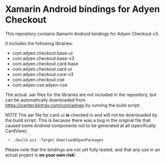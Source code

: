# Xamarin Android bindings for Adyen Checkout

This repository contains Xamarin Android bindings for Adyen Checkout v3.

It includes the following libraries:

- com.adyen.checkout.base-ui
- com.adyen.checkout.base-v3
- com.adyen.checkout.card-base
- com.adyen.checkout.card-ui
- com.adyen.checkout.core-v3
- com.adyen.checkout.cse
- com.adyen.cse.adyen-cse

The actual .aar files for the libraries are not included in the repository, but can be automatically downloaded from https://jcenter.bintray.com/com/adyen by running the build script:

_NOTE_ The aar file for card-ui __is__ checked in and will not be downloaded by the build script. This is because there was a bug in the original file that caused some Android components not to be generated at all (specifically CardView).

```powershell
 > ./build.ps1 -Target DownloadAdyenPackages
```

Please note that the bindings are not yet fully tested, and that any use in an actual project is __on your own risk__!
